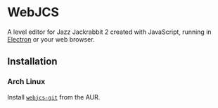 WebJCS
======

A level editor for Jazz Jackrabbit 2 created with JavaScript, running in [Electron](http://electron.atom.io) or your web browser.

Installation
------------

### Arch Linux

Install [`webjcs-git`](https://aur.archlinux.org/packages/webjcs-git/) from the AUR.

